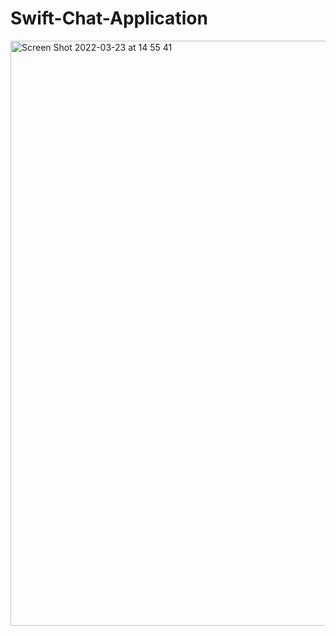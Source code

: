 # Swift-Chat-Application
<img width="936" alt="Screen Shot 2022-03-23 at 14 55 41" src="https://user-images.githubusercontent.com/9380512/159693706-e1e21b56-ee4f-4054-9a59-a548caf5b498.png">
